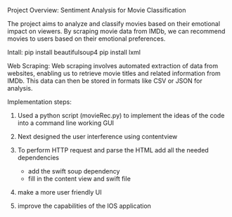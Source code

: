 


Project Overview: Sentiment Analysis for Movie Classification

The project aims to analyze and classify movies based on their emotional impact on viewers.
By scraping movie data from IMDb, we can recommend movies to users based on their emotional preferences.

Intall:
pip install beautifulsoup4
pip install lxml


Web Scraping: Web scraping involves automated extraction of data from websites, 
enabling us to retrieve movie titles and related information from IMDb. This data can then be stored in formats like CSV or JSON for analysis.


Implementation steps:

1) Used a python script (movieRec.py) to implement the ideas of the code into a command line working GUI
2) Next designed the user interference using contentview
3) To perform HTTP request and parse the HTML add all the needed dependencies
   - add the swift soup dependency
   - fill in the content view and swift file
  
4) make a more user friendly UI
5) improve the capabilities of the IOS application 
